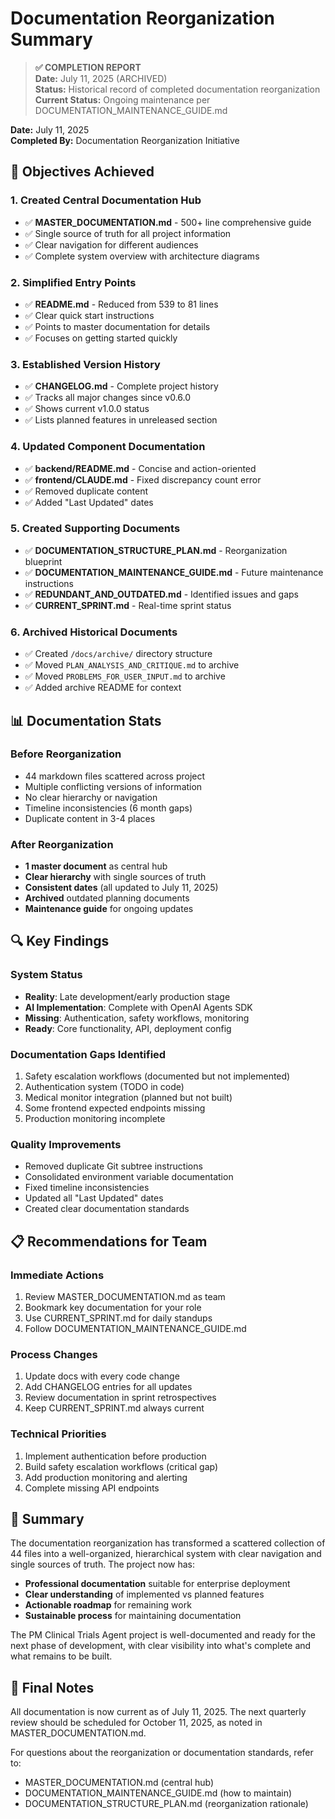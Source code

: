 # Documentation Reorganization Summary

> **✅ COMPLETION REPORT**  
> **Date:** July 11, 2025 (ARCHIVED)  
> **Status:** Historical record of completed documentation reorganization  
> **Current Status:** Ongoing maintenance per DOCUMENTATION_MAINTENANCE_GUIDE.md

**Date:** July 11, 2025  
**Completed By:** Documentation Reorganization Initiative

## 🎯 Objectives Achieved

### 1. Created Central Documentation Hub
- ✅ **MASTER_DOCUMENTATION.md** - 500+ line comprehensive guide
- ✅ Single source of truth for all project information
- ✅ Clear navigation for different audiences
- ✅ Complete system overview with architecture diagrams

### 2. Simplified Entry Points
- ✅ **README.md** - Reduced from 539 to 81 lines
- ✅ Clear quick start instructions
- ✅ Points to master documentation for details
- ✅ Focuses on getting started quickly

### 3. Established Version History
- ✅ **CHANGELOG.md** - Complete project history
- ✅ Tracks all major changes since v0.6.0
- ✅ Shows current v1.0.0 status
- ✅ Lists planned features in unreleased section

### 4. Updated Component Documentation
- ✅ **backend/README.md** - Concise and action-oriented
- ✅ **frontend/CLAUDE.md** - Fixed discrepancy count error
- ✅ Removed duplicate content
- ✅ Added "Last Updated" dates

### 5. Created Supporting Documents
- ✅ **DOCUMENTATION_STRUCTURE_PLAN.md** - Reorganization blueprint
- ✅ **DOCUMENTATION_MAINTENANCE_GUIDE.md** - Future maintenance instructions
- ✅ **REDUNDANT_AND_OUTDATED.md** - Identified issues and gaps
- ✅ **CURRENT_SPRINT.md** - Real-time sprint status

### 6. Archived Historical Documents
- ✅ Created `/docs/archive/` directory structure
- ✅ Moved `PLAN_ANALYSIS_AND_CRITIQUE.md` to archive
- ✅ Moved `PROBLEMS_FOR_USER_INPUT.md` to archive
- ✅ Added archive README for context

## 📊 Documentation Stats

### Before Reorganization
- 44 markdown files scattered across project
- Multiple conflicting versions of information
- No clear hierarchy or navigation
- Timeline inconsistencies (6 month gaps)
- Duplicate content in 3-4 places

### After Reorganization
- **1 master document** as central hub
- **Clear hierarchy** with single sources of truth
- **Consistent dates** (all updated to July 11, 2025)
- **Archived** outdated planning documents
- **Maintenance guide** for ongoing updates

## 🔍 Key Findings

### System Status
- **Reality**: Late development/early production stage
- **AI Implementation**: Complete with OpenAI Agents SDK
- **Missing**: Authentication, safety workflows, monitoring
- **Ready**: Core functionality, API, deployment config

### Documentation Gaps Identified
1. Safety escalation workflows (documented but not implemented)
2. Authentication system (TODO in code)
3. Medical monitor integration (planned but not built)
4. Some frontend expected endpoints missing
5. Production monitoring incomplete

### Quality Improvements
- Removed duplicate Git subtree instructions
- Consolidated environment variable documentation
- Fixed timeline inconsistencies
- Updated all "Last Updated" dates
- Created clear documentation standards

## 📋 Recommendations for Team

### Immediate Actions
1. Review MASTER_DOCUMENTATION.md as team
2. Bookmark key documentation for your role
3. Use CURRENT_SPRINT.md for daily standups
4. Follow DOCUMENTATION_MAINTENANCE_GUIDE.md

### Process Changes
1. Update docs with every code change
2. Add CHANGELOG entries for all updates
3. Review documentation in sprint retrospectives
4. Keep CURRENT_SPRINT.md always current

### Technical Priorities
1. Implement authentication before production
2. Build safety escalation workflows (critical gap)
3. Add production monitoring and alerting
4. Complete missing API endpoints

## 🎉 Summary

The documentation reorganization has transformed a scattered collection of 44 files into a well-organized, hierarchical system with clear navigation and single sources of truth. The project now has:

- **Professional documentation** suitable for enterprise deployment
- **Clear understanding** of implemented vs planned features  
- **Actionable roadmap** for remaining work
- **Sustainable process** for maintaining documentation

The PM Clinical Trials Agent project is well-documented and ready for the next phase of development, with clear visibility into what's complete and what remains to be built.

## 📝 Final Notes

All documentation is now current as of July 11, 2025. The next quarterly review should be scheduled for October 11, 2025, as noted in MASTER_DOCUMENTATION.md.

For questions about the reorganization or documentation standards, refer to:
- MASTER_DOCUMENTATION.md (central hub)
- DOCUMENTATION_MAINTENANCE_GUIDE.md (how to maintain)
- DOCUMENTATION_STRUCTURE_PLAN.md (reorganization rationale)